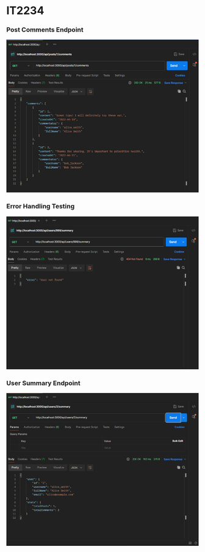 # IT2234

### Post Comments Endpoint
<img src="Post Comments Endpoint.png" alt="postComments" width="800" height="400">

### Error Handling Testing
<img src="Testing Error Handling.png" alt="errorHandling" width="800" height="400">

### User Summary Endpoint
<img src="User Summary Endpoint.png" alt="userSummary" width="800" height="400">
